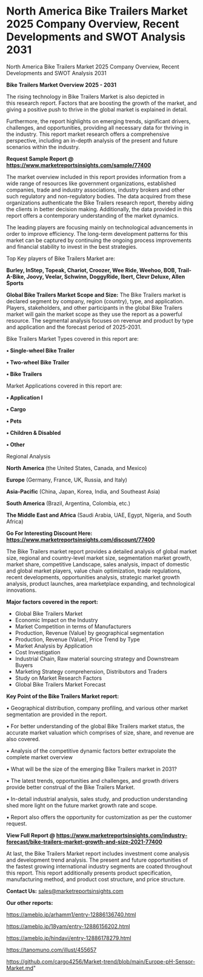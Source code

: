 # North America Bike Trailers Market 2025 Company Overview, Recent Developments and SWOT Analysis 2031
North America Bike Trailers Market 2025 Company Overview, Recent Developments and SWOT Analysis 2031

<Strong> Bike Trailers Market Overview 2025 - 2031</strong>

The rising technology in Bike Trailers Market is also depicted in this research report. Factors that are boosting the growth of the market, and giving a positive push to thrive in the global market is explained in detail.

Furthermore, the report highlights on emerging trends, significant drivers, challenges, and opportunities, providing all necessary data for thriving in the industry. This report market research offers a comprehensive perspective, including an in-depth analysis of the present and future scenarios within the industry.

<strong>Request Sample Report @ <a href=https://www.marketreportsinsights.com/sample/77400>https://www.marketreportsinsights.com/sample/77400</a></strong>

The market overview included in this report provides information from a wide range of resources like government organizations, established companies, trade and industry associations, industry brokers and other such regulatory and non-regulatory bodies. The data acquired from these organizations authenticate the Bike Trailers research report, thereby aiding the clients in better decision making. Additionally, the data provided in this report offers a contemporary understanding of the market dynamics.

The leading players are focusing mainly on technological advancements in order to improve efficiency. The long-term development patterns for this market can be captured by continuing the ongoing process improvements and financial stability to invest in the best strategies.

Top Key players of Bike Trailers Market are:

<strong>Burley, InStep, Topeak, Chariot, Croozer, Wee Ride, Weehoo, BOB, Trail-A-Bike, Joovy, Veelar, Schwinn, DoggyRide, Ibert, Clevr Deluxe, Allen Sports</strong>

<strong><b>Global Bike Trailers Market Scope and Size:</b></strong>
The Bike Trailers market is declared segment by company, region (country), type, and application. Players, stakeholders, and other participants in the global Bike Trailers market will gain the market scope as they use the report as a powerful resource. The segmental analysis focuses on revenue and product by type and application and the forecast period of 2025-2031.

Bike Trailers Market Types covered in this report are:

<strong>• Single-wheel Bike Trailer

• Two-wheel Bike Trailer

• Bike Trailers</strong>

Market Applications covered in this report are:

<strong>• Application I

• Cargo

• Pets

• Children & Disabled

• Other</strong> 

Regional Analysis

<strong>North America</strong> (the United States, Canada, and Mexico)

<strong>Europe</strong> (Germany, France, UK, Russia, and Italy)

<strong>Asia-Pacific</strong> (China, Japan, Korea, India, and Southeast Asia)

<strong>South America</strong> (Brazil, Argentina, Colombia, etc.)

<strong>The Middle East and Africa</strong> (Saudi Arabia, UAE, Egypt, Nigeria, and South Africa)

<strong>Go For Interesting Discount Here: <a href=https://www.marketreportsinsights.com/discount/77400>https://www.marketreportsinsights.com/discount/77400</a></strong>

The Bike Trailers market report provides a detailed analysis of global market size, regional and country-level market size, segmentation market growth, market share, competitive Landscape, sales analysis, impact of domestic and global market players, value chain optimization, trade regulations, recent developments, opportunities analysis, strategic market growth analysis, product launches, area marketplace expanding, and technological innovations.

<strong><b>Major factors covered in the report:</b></strong>
<ul>
  <li>Global Bike Trailers Market </li>
  <li>Economic Impact on the Industry</li>
  <li>Market Competition in terms of Manufacturers</li>
  <li>Production, Revenue (Value) by geographical segmentation</li>
  <li>Production, Revenue (Value), Price Trend by Type</li>
  <li>Market Analysis by Application</li>
  <li>Cost Investigation</li>
  <li>Industrial Chain, Raw material sourcing strategy and Downstream Buyers</li>
  <li>Marketing Strategy comprehension, Distributors and Traders</li>
  <li>Study on Market Research Factors</li>
  <li>Global Bike Trailers Market Forecast</li>
</ul>

<strong><b>Key Point of the Bike Trailers Market report:</b></strong>

• Geographical distribution, company profiling, and various other market segmentation are provided in the report.

• For better understanding of the global Bike Trailers market status, the accurate market valuation which comprises of size, share, and revenue are also covered.

• Analysis of the competitive dynamic factors better extrapolate the complete market overview

• What will be the size of the emerging Bike Trailers market in 2031?

• The latest trends, opportunities and challenges, and growth drivers provide better construal of the Bike Trailers Market.

• In-detail industrial analysis, sales study, and production understanding shed more light on the future market growth rate and scope.

• Report also offers the opportunity for customization as per the customer request.

<strong><b>View Full Report @ <a href=https://www.marketreportsinsights.com/industry-forecast/bike-trailers-market-growth-and-size-2021-77400>https://www.marketreportsinsights.com/industry-forecast/bike-trailers-market-growth-and-size-2021-77400</a></b></strong>


At last, the Bike Trailers Market report includes investment come analysis and development trend analysis. The present and future opportunities of the fastest growing international industry segments are coated throughout this report. This report additionally presents product specification, manufacturing method, and product cost structure, and price structure.

<strong>Contact Us:</strong>
sales@marketreportsinsights.com

<strong>Our other reports:</strong>

<a href=https://ameblo.jp/arhamm1/entry-12886136740.html>https://ameblo.jp/arhamm1/entry-12886136740.html</a>

<a href=https://ameblo.jp/18yam/entry-12886156202.html>https://ameblo.jp/18yam/entry-12886156202.html</a>

<a href=https://ameblo.jp/hindavi/entry-12886178279.html>https://ameblo.jp/hindavi/entry-12886178279.html</a>

<a href=https://tanomuno.com/illust/455657>https://tanomuno.com/illust/455657</a>

<a href=https://github.com/cargo4256/Market-trend/blob/main/Europe-pH-Sensor-Market.md>https://github.com/cargo4256/Market-trend/blob/main/Europe-pH-Sensor-Market.md</a>"
